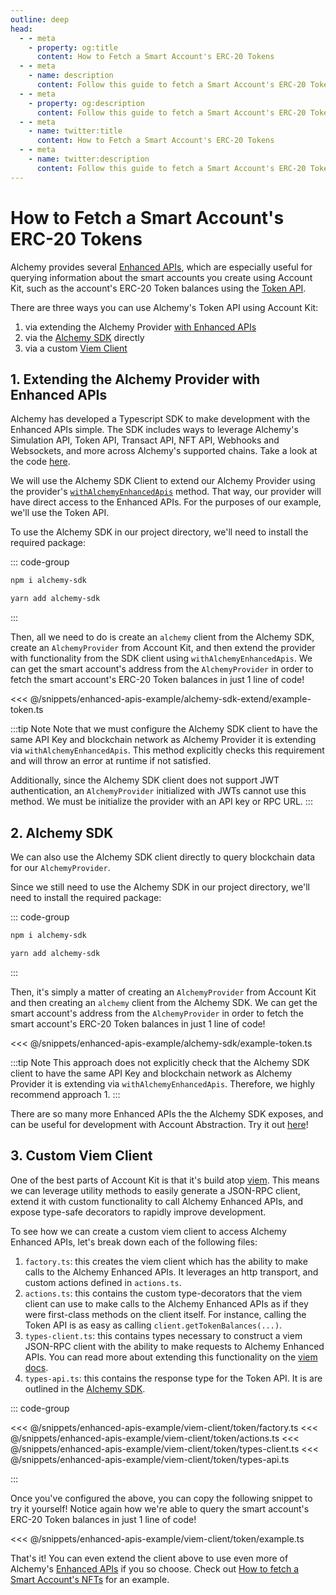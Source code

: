```yaml
---
outline: deep
head:
  - - meta
    - property: og:title
      content: How to Fetch a Smart Account's ERC-20 Tokens
  - - meta
    - name: description
      content: Follow this guide to fetch a Smart Account's ERC-20 Tokens with Account Kit, a vertically integrated stack for building apps that support ERC-4337.
  - - meta
    - property: og:description
      content: Follow this guide to fetch a Smart Account's ERC-20 Tokens with Account Kit, a vertically integrated stack for building apps that support ERC-4337.
  - - meta
    - name: twitter:title
      content: How to Fetch a Smart Account's ERC-20 Tokens
  - - meta
    - name: twitter:description
      content: Follow this guide to fetch a Smart Account's ERC-20 Tokens with Account Kit, a vertically integrated stack for building apps that support ERC-4337.
---
```


# How to Fetch a Smart Account's ERC-20 Tokens

Alchemy provides several [Enhanced APIs](https://www.alchemy.com/enhanced-apis), which are especially useful for querying information about the smart accounts you create using Account Kit, such as the account's ERC-20 Token balances using the [Token API](https://www.alchemy.com/token-api).

There are three ways you can use Alchemy's Token API using Account Kit:

1. via extending the Alchemy Provider [with Enhanced APIs](/packages/aa-alchemy/provider/withAlchemyEnhancedApis.md)
2. via the [Alchemy SDK](https://www.alchemy.com/sdk) directly
3. via a custom [Viem Client](https://viem.sh/docs/clients/custom.html)

## 1. Extending the Alchemy Provider with Enhanced APIs

Alchemy has developed a Typescript SDK to make development with the Enhanced APIs simple. The SDK includes ways to leverage Alchemy's Simulation API, Token API, Transact API, NFT API, Webhooks and Websockets, and more across Alchemy's supported chains. Take a look at the code [here](https://github.com/alchemyplatform/alchemy-sdk-js).

We will use the Alchemy SDK Client to extend our Alchemy Provider using the provider's [`withAlchemyEnhancedApis`](/packages/aa-alchemy/provider/withAlchemyEnhancedApis.md) method. That way, our provider will have direct access to the Enhanced APIs. For the purposes of our example, we'll use the Token API.

To use the Alchemy SDK in our project directory, we'll need to install the required package:

::: code-group

```bash [npm]
npm i alchemy-sdk
```

```bash [yarn]
yarn add alchemy-sdk
```

:::

Then, all we need to do is create an `alchemy` client from the Alchemy SDK, create an `AlchemyProvider` from Account Kit, and then extend the provider with functionality from the SDK client using `withAlchemyEnhancedApis`. We can get the smart account's address from the `AlchemyProvider` in order to fetch the smart account's ERC-20 Token balances in just 1 line of code!

<<< @/snippets/enhanced-apis-example/alchemy-sdk-extend/example-token.ts

:::tip Note
Note that we must configure the Alchemy SDK client to have the same API Key and blockchain network as Alchemy Provider it is extending via `withAlchemyEnhancedApis`. This method explicitly checks this requirement and will throw an error at runtime if not satisfied.

Additionally, since the Alchemy SDK client does not support JWT authentication, an `AlchemyProvider` initialized with JWTs cannot use this method. We must be initialize the provider with an API key or RPC URL.
:::

## 2. Alchemy SDK

We can also use the Alchemy SDK client directly to query blockchain data for our `AlchemyProvider`.

Since we still need to use the Alchemy SDK in our project directory, we'll need to install the required package:

::: code-group

```bash [npm]
npm i alchemy-sdk
```

```bash [yarn]
yarn add alchemy-sdk
```

:::

Then, it's simply a matter of creating an `AlchemyProvider` from Account Kit and then creating an `alchemy` client from the Alchemy SDK. We can get the smart account's address from the `AlchemyProvider` in order to fetch the smart account's ERC-20 Token balances in just 1 line of code!

<<< @/snippets/enhanced-apis-example/alchemy-sdk/example-token.ts

:::tip Note
This approach does not explicitly check that the Alchemy SDK client to have the same API Key and blockchain network as Alchemy Provider it is extending via `withAlchemyEnhancedApis`. Therefore, we highly recommend approach 1.
:::

There are so many more Enhanced APIs the the Alchemy SDK exposes, and can be useful for development with Account Abstraction. Try it out [here](https://github.com/alchemyplatform/alchemy-sdk-js)!

## 3. Custom Viem Client

One of the best parts of Account Kit is that it's build atop [viem](https://viem.sh/). This means we can leverage utility methods to easily generate a JSON-RPC client, extend it with custom functionality to call Alchemy Enhanced APIs, and expose type-safe decorators to rapidly improve development.

To see how we can create a custom viem client to access Alchemy Enhanced APIs, let's break down each of the following files:

1. `factory.ts`: this creates the viem client which has the ability to make calls to the Alchemy Enhanced APIs. It leverages an http transport, and custom actions defined in `actions.ts`.
2. `actions.ts`: this contains the custom type-decorators that the viem client can use to make calls to the Alchemy Enhanced APIs as if they were first-class methods on the client itself. For instance, calling the Token API is as easy as calling `client.getTokenBalances(...)`.
3. `types-client.ts`: this contains types necessary to construct a viem JSON-RPC client with the ability to make requests to Alchemy Enhanced APIs. You can read more about extending this functionality on the [viem docs](https://viem.sh/docs/clients/custom.html).
4. `types-api.ts`: this contains the response type for the Token API. It is are outlined in the [Alchemy SDK](https://github.com/alchemyplatform/alchemy-sdk-js).

::: code-group

<<< @/snippets/enhanced-apis-example/viem-client/token/factory.ts
<<< @/snippets/enhanced-apis-example/viem-client/token/actions.ts
<<< @/snippets/enhanced-apis-example/viem-client/token/types-client.ts
<<< @/snippets/enhanced-apis-example/viem-client/token/types-api.ts

:::

Once you've configured the above, you can copy the following snippet to try it yourself! Notice again how we're able to query the smart account's ERC-20 Token balances in just 1 line of code!

<<< @/snippets/enhanced-apis-example/viem-client/token/example.ts

That's it! You can even extend the client above to use even more of Alchemy's [Enhanced APIs](https://www.alchemy.com/enhanced-apis) if you so choose. Check out [How to fetch a Smart Account's NFTs](/guides/enhanced-apis-nft) for an example.
